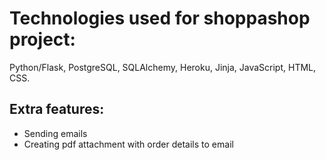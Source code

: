 # Technologies used for shoppashop project:

Python/Flask, PostgreSQL,
SQLAlchemy, Heroku, Jinja, JavaScript, HTML, CSS.

## Extra features:
* Sending emails
* Creating pdf attachment with order details to email
 


   